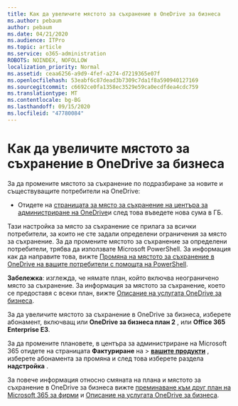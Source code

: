 ```yaml
---
title: Как да увеличите мястото за съхранение в OneDrive за бизнеса
ms.author: pebaum
author: pebaum
ms.date: 04/21/2020
ms.audience: ITPro
ms.topic: article
ms.service: o365-administration
ROBOTS: NOINDEX, NOFOLLOW
localization_priority: Normal
ms.assetid: ceaa6256-a9d9-4fef-a274-d7219365e07f
ms.openlocfilehash: 53eabf6c87dead3b7309c7da1f8a590940127169
ms.sourcegitcommit: c6692ce0fa1358ec3529e59ca0ecdfdea4cdc759
ms.translationtype: MT
ms.contentlocale: bg-BG
ms.lasthandoff: 09/15/2020
ms.locfileid: "47780084"
---
```

# <a name="how-to-increase-storage-in-onedrive-for-business"></a>Как да увеличите мястото за съхранение в OneDrive за бизнеса

За да промените мястото за съхранение по подразбиране за новите и съществуващите потребители на OneDrive:
  
- Отидете на [страницата за място за съхранение на центъра за администриране на OneDrive](https://admin.onedrive.com/?v=StorageSettings)и след това въведете нова сума в ГБ.

Тази настройка за място за съхранение се прилага за всички потребители, за които не сте задали определени ограничения за място за съхранение. За да промените мястото за съхранение за определени потребители, трябва да използвате Microsoft PowerShell. За информация как да направите това, вижте [Промяна на мястото за съхранение в OneDrive на вашите потребители с помощта на PowerShell](https://go.microsoft.com/fwlink/?linkid=866402).

**Забележка**: изглежда, че нямате план, който включва неограничено място за съхранение. За информация за мястото за съхранение, което се предоставя с всеки план, вижте [Описание на услугата OneDrive за бизнеса](https://go.microsoft.com/fwlink/p/?LinkID=826071).
  
За да увеличите мястото за съхранение в OneDrive за бизнеса, изберете абонамент, включващ или **OneDrive за бизнеса план 2** , или **Office 365 Enterprise E3**. 
  
За да промените плановете, в центъра за администриране на Microsoft 365 отидете на страницата **Фактуриране** на \> **[вашите продукти](https://go.microsoft.com/fwlink/p/?linkid=842054)** , изберете абонамента за промяна и след това изберете раздела **надстройка** .
  
За повече информация относно смяната на плана и мястото за съхранение в OneDrive за бизнеса вижте [преминаване към друг план на Microsoft 365 за фирми](https://go.microsoft.com/fwlink/?LinkId=2031117) и [Описание на услугата OneDrive за бизнеса](https://go.microsoft.com/fwlink/p/?LinkId-2031122).